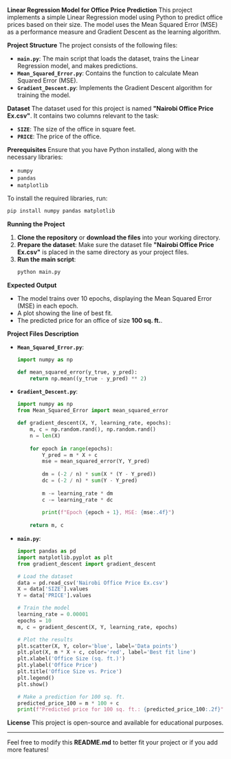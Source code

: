 **Linear Regression Model for Office Price Prediction**
This project implements a simple Linear Regression model using Python to predict office prices based on their size. The model uses the Mean Squared Error (MSE) as a performance measure and Gradient Descent as the learning algorithm.

**Project Structure**
The project consists of the following files:

- **`main.py`**: The main script that loads the dataset, trains the Linear Regression model, and makes predictions.
- **`Mean_Squared_Error.py`**: Contains the function to calculate Mean Squared Error (MSE).
- **`Gradient_Descent.py`**: Implements the Gradient Descent algorithm for training the model.

**Dataset**
The dataset used for this project is named **"Nairobi Office Price Ex.csv"**. It contains two columns relevant to the task:
- **`SIZE`**: The size of the office in square feet.
- **`PRICE`**: The price of the office.

**Prerequisites**
Ensure that you have Python installed, along with the necessary libraries:
- `numpy`
- `pandas`
- `matplotlib`

To install the required libraries, run:
```bash
pip install numpy pandas matplotlib
```

**Running the Project**
1. **Clone the repository** or **download the files** into your working directory.
2. **Prepare the dataset**: Make sure the dataset file **"Nairobi Office Price Ex.csv"** is placed in the same directory as your project files.
3. **Run the main script**:
   ```bash
   python main.py
   ```

**Expected Output**
- The model trains over 10 epochs, displaying the Mean Squared Error (MSE) in each epoch.
- A plot showing the line of best fit.
- The predicted price for an office of size **100 sq. ft.**.

**Project Files Description**
- **`Mean_Squared_Error.py`**:
  ```python
  import numpy as np

  def mean_squared_error(y_true, y_pred):
      return np.mean((y_true - y_pred) ** 2)
  ```

- **`Gradient_Descent.py`**:
  ```python
  import numpy as np
  from Mean_Squared_Error import mean_squared_error

  def gradient_descent(X, Y, learning_rate, epochs):
      m, c = np.random.rand(), np.random.rand()
      n = len(X)
      
      for epoch in range(epochs):
          Y_pred = m * X + c
          mse = mean_squared_error(Y, Y_pred)
          
          dm = (-2 / n) * sum(X * (Y - Y_pred))
          dc = (-2 / n) * sum(Y - Y_pred)
          
          m -= learning_rate * dm
          c -= learning_rate * dc
          
          print(f"Epoch {epoch + 1}, MSE: {mse:.4f}")
      
      return m, c
  ```

- **`main.py`**:
  ```python
  import pandas as pd
  import matplotlib.pyplot as plt
  from gradient_descent import gradient_descent

  # Load the dataset
  data = pd.read_csv('Nairobi Office Price Ex.csv')
  X = data['SIZE'].values
  Y = data['PRICE'].values

  # Train the model
  learning_rate = 0.00001
  epochs = 10
  m, c = gradient_descent(X, Y, learning_rate, epochs)

  # Plot the results
  plt.scatter(X, Y, color='blue', label='Data points')
  plt.plot(X, m * X + c, color='red', label='Best fit line')
  plt.xlabel('Office Size (sq. ft.)')
  plt.ylabel('Office Price')
  plt.title('Office Size vs. Price')
  plt.legend()
  plt.show()

  # Make a prediction for 100 sq. ft.
  predicted_price_100 = m * 100 + c
  print(f"Predicted price for 100 sq. ft.: {predicted_price_100:.2f}")
  ```

**License**
This project is open-source and available for educational purposes.

---

Feel free to modify this **README.md** to better fit your project or if you add more features!
